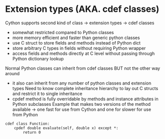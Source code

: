 # Extension types (AKA. cdef classes)
Cython supports second kind of class -> extension types -> cdef classes 
- somewhat restricted compared to Python classes
- more memory efficient and faster than generic python classes 
- use C struct to store fields and methods instead of Python dict 
- store arbitrary C types in fields without requiring Python wrapper 
- access fields and methods directly at C level without passing through Python dictionary lookup 

Normal Python classes can inherit from cdef classes BUT not the other way around 
- it also can inherit from any number of python classes and extension types 
Need to know complete inheritance hierarchy to lay out C structs and restrict it to single inheritance
- cpdef method is fully overridable by methods and instance attributes in Python subclasses 
Example that makes two versions of the method available -> one fast for use from Cython and one for slower for use from Python 
```
cdef class Function:
    cpdef double evaluate(self, double x) except *:
        return 0
```

